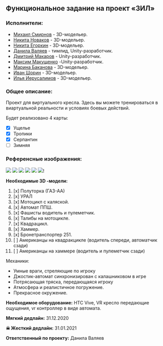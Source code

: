 ## Функциональное задание на проект «ЗИЛ»

### Исполнители:

- [Михаил Смирнов](https://vk.com/mikhail_smirnovv) - 3D-модельер.
- [Никита Новаков](https://vk.com/keyght_k8) - 3D-модельер.
- [Никита Егоркин](https://vk.com/fromvillage) - 3D-модельер.
- [Данила Валяев](https://vk.com/delivery_klad) - тимлид, Unity-разработчик.
- [Дмитрий Макаров](https://vk.com/dimamakarov12345) - Unity-разработчик.
- [Максим Макущенко](https://vk.com/capchik_maks) -Unity-разработчик.
- [Марина Баканова](https://vk.com/id108081186) -  3D-модельер.
- [Иван Шорин](https://vk.com/godplayed) - 3D-модельер.
- [Илья Иерусалимов](https://vk.com/sa1iam) - 3D-модельер.

### Общее описание:

Проект для виртуального кресла. Здесь вы можете тренироваться в виартуальной реальности и условиях боевых действий.

Будет реализовано 4 карты:

- [x] Ущелье
- [x] Тропики
- [x] Серпантин
- [ ] Зимняя

### Референсные изображения:

![](screenshots/serpantin4.png)
![](screenshots/serpantin3.png)
![](screenshots/tropicsInside.png)
![](screenshots/tropics1.png)
![](screenshots/ushelue.png)
![](screenshots/ushelue2.png)!

**Необходимые 3D -модели:**

1. [x] Полуторка (ГАЗ-АА)
2. [x] УРАЛ
3. [x] Мотоцикл с каляской.
4. [x] Автомат ППШ.
5. [x] Фашисты водитель и пулеметчик.
6. [x] Талибы на мотоцикле.
7. [x] Квадрацикл.
8. [x] Хаммер.
9. [x] Бронетранспортер 251.
10. [ ] Американцы на квадракцикле (водитель спереди, автоматчик сзади)
11. [ ] Американцы на хаммере (водитель и пулеметчик сзади)

Механики:

- Умные враги, стреляющие по игроку
- Джостик-автомат синхронизирован с калашниковом в игре
- Потрясающая тряска, передающаяся игроку
- Атмосфера и реалистичное погружение.
- Прекрасное окружение.

**Необходимое оборудование:** HTC Vive, VR кресло  передающие ощущения, vr контроллер в виде автомата.

**Мягкий дедлайн:** 31.12.2020

**☠ Жесткий дедлайн:** 31.01.2021

**Ответственный по проекту:** Данила Валяев

